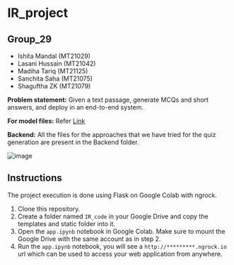 # IR_project

## Group_29

+ Ishita Mandal (MT21029)
+ Lasani Hussain (MT21042)
+ Madiha Tariq (MT21125)
+ Sanchita Saha (MT21075)
+ Shaguftha ZK (MT21079)

**Problem statement:** Given a text passage, generate MCQs and short answers, and deploy in an end-to-end system.

**For model files:** Refer [Link](https://drive.google.com/drive/folders/1-kLtMFs_7k_N-sMhNvegECL9vEkv24XV?usp=sharing)

**Backend:** All the files for the approaches that we have tried for the quiz generation are present in the Backend folder.

![image](https://user-images.githubusercontent.com/89360256/165895903-db0794df-24b8-49c1-9220-04ed7f7ef7ec.png)


## Instructions

The project execution is done using Flask on Google Colab with ngrock. 

1. Clone this repository.
2. Create a folder named `IR_code` in your Google Drive and copy the templates and static folder into it.
3. Open the `app.ipynb` notebook in Google Colab. Make sure to mount the Google Drive with the same account as in step 2.
4. Run the `app.ipynb` notebook, you will see a `http://*********.ngrock.io` url which can be used to access your web application from anywhere.
